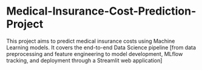 # Medical-Insurance-Cost-Prediction-Project
This project aims to predict medical insurance costs using Machine Learning models. It covers the end-to-end Data Science pipeline [from data preprocessing and feature engineering to model development, MLflow tracking, and deployment through a Streamlit web application]
